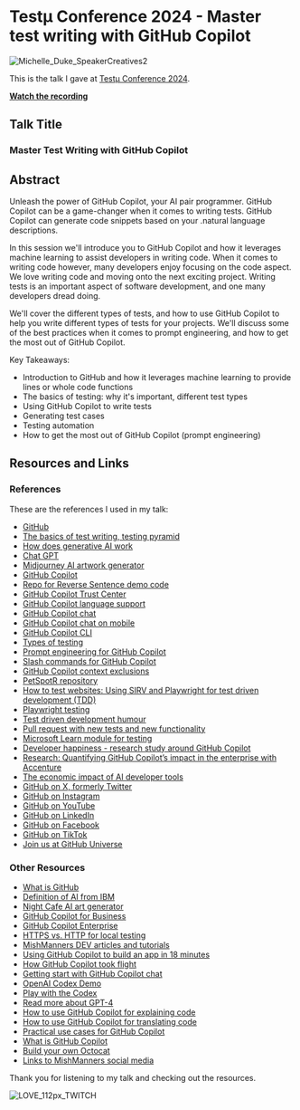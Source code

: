 # Testμ Conference 2024 - Master test writing with GitHub Copilot

![Michelle_Duke_SpeakerCreatives2](https://github.com/user-attachments/assets/837b8222-2d55-4b02-9f0e-a7dfd0c80560)

This is the talk I gave at [Testμ Conference 2024](https://www.lambdatest.com/testmuconf-2024/michelle-duke).

**[Watch the recording](https://www.youtube.com/watch?v=abbQF2NpmNw&ab_channel=LambdaTest)**

## Talk Title

### Master Test Writing with GitHub Copilot

## Abstract

Unleash the power of GitHub Copilot, your AI pair programmer. GitHub Copilot can be a game-changer when it comes to writing tests. GitHub Copilot can generate code snippets based on your .natural language descriptions.

In this session we'll introduce you to GitHub Copilot and how it leverages machine learning to assist developers in writing code. When it comes to writing code however, many developers enjoy focusing on the code aspect. We love writing code and moving onto the next exciting project. Writing tests is an important aspect of software development, and one many developers dread doing.

We'll cover the different types of tests, and how to use GitHub Copilot to help you write different types of tests for your projects. We'll discuss some of the best practices when it comes to prompt engineering, and how to get the most out of GitHub Copilot.

Key Takeaways:

- Introduction to GitHub and how it leverages machine learning to provide lines or whole code functions
- The basics of testing: why it's important, different test types
- Using GitHub Copilot to write tests
- Generating test cases
- Testing automation
- How to get the most out of GitHub Copilot (prompt engineering)

## Resources and Links

### References

These are the references I used in my talk:

- [GitHub](https://github.com)
- [The basics of test writing, testing pyramid](https://martinfowler.com/articles/practical-test-pyramid.html)
- [How does generative AI work](https://pages.dscout.com/hubfs/dscout-The%20New%20Properties%20of%20GenAI%20(1).pdf)
- [Chat GPT](https://chat.openai.com/)
- [Midjourney AI artwork generator](https://www.midjourney.com/home/)
- [GitHub Copilot](https://copilot.github.com/)
- [Repo for Reverse Sentence demo code](https://github.com/mishmanners/TwilioQuestCode)
- [GitHub Copilot Trust Center](https://resources.github.com/copilot-trust-center/)
- [GitHub Copilot language support](https://docs.github.com/en/enterprise-cloud@latest/get-started/learning-about-github/github-language-support)
- [GitHub Copilot chat](https://docs.github.com/en/copilot/github-copilot-chat/about-github-copilot-chat)
- [GitHub Copilot chat on mobile](https://docs.github.com/en/copilot/using-github-copilot/asking-github-copilot-questions-in-github-mobile)
- [GitHub Copilot CLI](https://docs.github.com/en/copilot/using-github-copilot/using-github-copilot-in-the-command-line)
- [Types of testing](https://www.atlassian.com/continuous-delivery/software-testing/types-of-software-testing)
- [Prompt engineering for GitHub Copilot](https://dev.to/github/a-beginners-guide-to-prompt-engineering-with-github-copilot-3ibp)
- [Slash commands for GitHub Copilot](https://github.blog/changelog/2024-01-30-code-faster-and-better-with-github-copilots-new-features-in-visual-studio/)
- [GitHub Copilot context exclusions](https://docs.github.com/en/copilot/managing-copilot-business/configuring-content-exclusions-for-github-copilot)
- [PetSpotR repository](https://github.com/gh-productivity-workshops/PetSpotR/)
- [How to test websites: Using SIRV and Playwright for test driven development (TDD)](https://dev.to/mishmanners/how-to-test-websites-using-sirv-and-playwright-for-test-driven-development-tdd-8ph)
- [Playwright testing](https://playwright.dev/)
- [Test driven development humour](https://www.reddit.com/r/ProgrammerHumor/comments/tgogft/sometimes_progress_looks_like_failure/)
- [Pull request with new tests and new functionality](https://github.com/gh-productivity-workshops/PetSpotR/pull/20)
- [Microsoft Learn module for testing](https://learn.microsoft.com/en-us/training/modules/develop-unit-tests-using-github-copilot-tools/)
- [Developer happiness - research study around GitHub Copilot](https://github.blog/2022-09-07-research-quantifying-github-copilots-impact-on-developer-productivity-and-happiness/)
- [Research: Quantifying GitHub Copilot’s impact in the enterprise with Accenture](https://github.blog/news-insights/research/research-quantifying-github-copilots-impact-in-the-enterprise-with-accenture/)
- [The economic impact of AI developer tools](https://github.blog/2023-06-27-the-economic-impact-of-the-ai-powered-developer-lifecycle-and-lessons-from-github-copilot/)
- [GitHub on X, formerly Twitter](https://www.x.com/github)
- [GitHub on Instagram](https://www.instagram.com/github)
- [GitHub on YouTube](https://www.youtube.com/@GitHub)
- [GitHub on LinkedIn](https://www.linkedin.com/company/github/)
- [GitHub on Facebook](https://www.facebook.com/GitHub/)
- [GitHub on TikTok](https://www.tiktok.com/@github)
- [Join us at GitHub Universe](https://githubuniverse.com)

### Other Resources

- [What is GitHub](https://youtu.be/pBy1zgt0XPc)
- [Definition of AI from IBM](https://www.ibm.com/cloud/learn/what-is-artificial-intelligence)
- [Night Cafe AI art generator](https://creator.nightcafe.studio/creation/O0iBOpUCgygcGNJsAz9I)
- [GitHub Copilot for Business](https://resources.github.com/copilot-for-business/)
- [GitHub Copilot Enterprise](https://docs.github.com/en/enterprise-cloud@latest/copilot/github-copilot-enterprise/overview/about-github-copilot-enterprise)
- [HTTPS vs. HTTP for local testing](https://community.localwp.com/t/error-https-is-not-available-when-using-the-localhost-routing-mode/28339)
- [MishManners DEV articles and tutorials](https://dev.to/mishmanners)
- [Using GitHub Copilot to build an app in 18 minutes](https://github.blog/2023-05-05-web-summit-rio-2023-building-an-app-in-18-minutes-with-github-copilot-x/)
- [How GitHub Copilot took flight](https://www.youtube.com/watch?v=8JjVNFc2kK4&ab_channel=GitHub)
- [Getting start with GitHub Copilot chat](https://www.youtube.com/watch?v=3surPGP7_4o&ab_channel=GitHub)
- [OpenAI Codex Demo](https://youtu.be/SGUCcjHTmGY)
- [Play with the Codex](https://webcatalog.io/apps/openai-playground/)
- [Read more about GPT-4](https://neuroflash.com/blog/gpt-4-open-ai/)
- [How to use GitHub Copilot for explaining code](https://dev.to/github/understand-your-code-using-github-copilot-5375)
- [How to use GitHub Copilot for translating code](https://dev.to/github/how-to-translate-code-into-other-languages-using-github-copilot-3n6f)
- [Practical use cases for GitHub Copilot](https://dev.to/github/why-use-github-copilot-and-copilot-labs-practical-use-cases-for-the-ai-pair-programmer-4hf4)
- [What is GitHub Copilot](https://youtu.be/Z7hp241--vc)
- [Build your own Octocat](https://myoctocat.com/?ref=producthunt)
- [Links to MishManners social media](https://mishmanners.info)

Thank you for listening to my talk and checking out the resources.

![LOVE_112px_TWITCH](https://github.com/user-attachments/assets/b5b55810-0f76-4887-a3e5-c9455b18ec7b)

